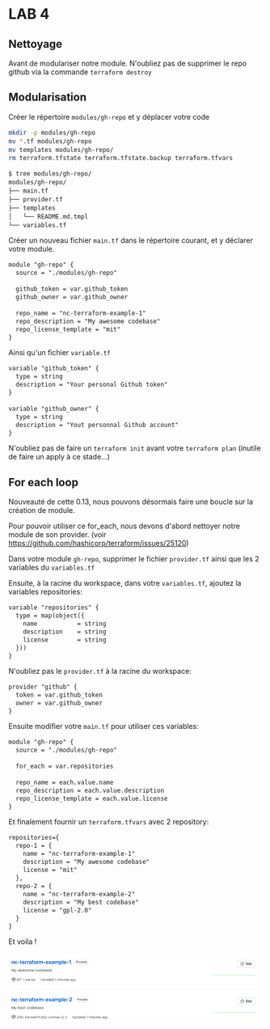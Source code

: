 # LAB 4

## Nettoyage

Avant de modulariser notre module. N'oubliez pas de supprimer le repo github via la commande `terraform destroy`

## Modularisation

Créer le répertoire `modules/gh-repo` et y déplacer votre code

```bash
mkdir -p modules/gh-repo
mv *.tf modules/gh-repo
mv templates modules/gh-repo/
rm terraform.tfstate terraform.tfstate.backup terraform.tfvars
```

```bash
$ tree modules/gh-repo/
modules/gh-repo/
├── main.tf
├── provider.tf
├── templates
│   └── README.md.tmpl
└── variables.tf
```

Créer un nouveau fichier `main.tf` dans le répertoire courant, et y déclarer votre module.

```hcl
module "gh-repo" {
  source = "./modules/gh-repo"

  github_token = var.github_token
  github_owner = var.github_owner
  
  repo_name = "nc-terraform-example-1"
  repo_description = "My awesome codebase"
  repo_license_template = "mit"
}
```

Ainsi qu'un fichier `variable.tf`

```hcl
variable "github_token" {
  type = string
  description = "Your personal Github token"
}

variable "github_owner" {
  type = string
  description = "Yout personnal Github account"
}
```

N'oubliez pas de faire un `terraform init` avant votre `terraform plan` (inutile de faire un apply à ce stade...)
 
## For each loop

Nouveauté de cette 0.13, nous pouvons désormais faire une boucle sur la création de module.

Pour pouvoir utiliser ce for_each, nous devons d'abord nettoyer notre module de son provider. (voir <https://github.com/hashicorp/terraform/issues/25120>)

Dans votre module `gh-repo`, supprimer le fichier `provider.tf` ainsi que les 2 variables du `variables.tf`


Ensuite, à la racine du workspace, dans votre `variables.tf`, ajoutez la variables repositories:

```hcl
variable "repositories" {
  type = map(object({
    name           = string
    description    = string
    license        = string
  }))
}
```

N'oubliez pas le `provider.tf` à la racine du workspace:

```hcl
provider "github" {
  token = var.github_token
  owner = var.github_owner
}
```

Ensuite modifier votre `main.tf` pour utiliser ces variables:

```hcl
module "gh-repo" {
  source = "./modules/gh-repo"

  for_each = var.repositories

  repo_name = each.value.name
  repo_description = each.value.description
  repo_license_template = each.value.license
}

```

Et finalement fournir un `terraform.tfvars` avec 2 repository:

```hcl
repositories={
  repo-1 = {
    name = "nc-terraform-example-1"
    description = "My awesome codebase"
    license = "mit"
  },
  repo-2 = {
    name = "nc-terraform-example-2"
    description = "My best codebase"
    license = "gpl-2.0"
  }
}
```

Et voila !

![GH Repo](repo.png)
